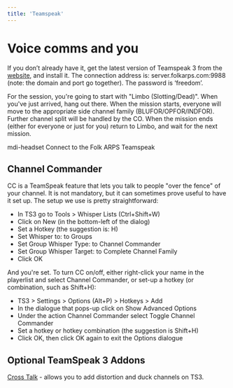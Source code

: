```yaml
---
title: 'Teamspeak'
---
```


# Voice comms and you

If you don’t already have it, get the latest version of Teamspeak 3 from the [website](https://www.teamspeak.com/downloads), and install it. The connection address is: server.folkarps.com:9988 (note: the domain and port go together). The password is ‘freedom’.

For the session, you're going to start with "Limbo (Slotting/Dead)". When you've just arrived, hang out there. When the mission starts, everyone will move to the appropriate side channel family (BLUFOR/OPFOR/INDFOR). Further channel split will be handled by the CO. When the mission ends (either for everyone or just for you) return to Limbo, and wait for the next mission.

<v-btn block color="primary" href="ts3server://server.folkarps.com?port=9988&password=freedom"><v-icon>mdi-headset</v-icon> Connect to the Folk ARPS Teamspeak</v-btn><br/>

## Channel Commander

CC is a TeamSpeak feature that lets you talk to people "over the fence" of your channel. It is not mandatory, but it can sometimes prove useful to have it set up. The setup we use is pretty straightforward:

- In TS3 go to Tools > Whisper Lists (Ctrl+Shift+W)
- Click on New (in the bottom-left of the dialog)
- Set a Hotkey (the suggestion is: H)
- Set Whisper to: to Groups
- Set Group Whisper Type: to Channel Commander
- Set Group Whisper Target: to Complete Channel Family
- Click OK

And you're set. To turn CC on/off, either right-click your name in the playerlist and select Channel Commander, or set-up a hotkey (or combination, such as Shift+H):

- TS3 > Settings > Options (Alt+P) > Hotkeys > Add
- In the dialogue that pops-up click on Show Advanced Options
- Under the action Channel Commander select Toggle Channel Commander
- Set a hotkey or hotkey combination (the suggestion is Shift+H)
- Click OK, then click OK again to exit the Options dialogue

## Optional TeamSpeak 3 Addons

[Cross Talk](http://addons.teamspeak.com/directory/addon/miscellaneous-plugins/CrossTalk.html) - allows you to add distortion and duck channels on TS3.
